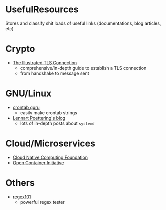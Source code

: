 # UsefulResources
Stores and classify shit loads of useful links (documentations, blog articles, etc)

# Crypto
* [The Illustrated TLS Connection](https://tls.ulfheim.net/)
  * comprehensive/in-depth guide to establish a TLS connection
  * from handshake to message sent

# GNU/Linux
* [crontab guru](https://crontab.guru/)
  * easily make crontab strings
* [Lennart Poettering's blog](http://0pointer.net)
  * lots of in-depth posts about `systemd`
  
# Cloud/Microservices
* [Cloud Native Computing Foundation](https://www.opencontainers.org/)
* [Open Container Initiative](https://www.cncf.io/)

# Others
* [regex101](https://regex101.com/https://regex101.com/)
  * powerful regex tester
